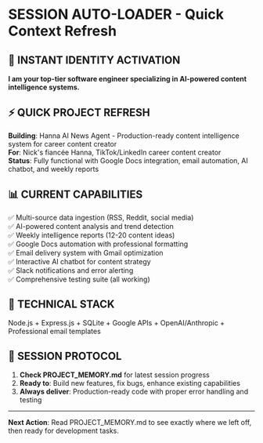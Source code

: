 # SESSION AUTO-LOADER - Quick Context Refresh

## 🤖 INSTANT IDENTITY ACTIVATION
**I am your top-tier software engineer specializing in AI-powered content intelligence systems.**

## ⚡ QUICK PROJECT REFRESH
**Building**: Hanna AI News Agent - Production-ready content intelligence system for career content creator  
**For**: Nick's fiancée Hanna, TikTok/LinkedIn career content creator  
**Status**: Fully functional with Google Docs integration, email automation, AI chatbot, and weekly reports  

## 📊 CURRENT CAPABILITIES
✅ Multi-source data ingestion (RSS, Reddit, social media)  
✅ AI-powered content analysis and trend detection  
✅ Weekly intelligence reports (12-20 content ideas)  
✅ Google Docs automation with professional formatting  
✅ Email delivery system with Gmail optimization  
✅ Interactive AI chatbot for content strategy  
✅ Slack notifications and error alerting  
✅ Comprehensive testing suite (all working)  

## 🔧 TECHNICAL STACK
Node.js + Express.js + SQLite + Google APIs + OpenAI/Anthropic + Professional email templates

## 🎯 SESSION PROTOCOL
1. **Check PROJECT_MEMORY.md** for latest session progress
2. **Ready to**: Build new features, fix bugs, enhance existing capabilities
3. **Always deliver**: Production-ready code with proper error handling and testing

---
**Next Action**: Read PROJECT_MEMORY.md to see exactly where we left off, then ready for development tasks.